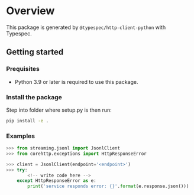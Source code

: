 # Overview

This package is generated by `@typespec/http-client-python` with Typespec.

## Getting started

### Prequisites

- Python 3.9 or later is required to use this package.

### Install the package

Step into folder where setup.py is then run:

```bash
pip install -e .
```

### Examples

```python
>>> from streaming.jsonl import JsonlClient
>>> from corehttp.exceptions import HttpResponseError

>>> client = JsonlClient(endpoint='<endpoint>')
>>> try:
        <!-- write code here -->
    except HttpResponseError as e:
        print('service responds error: {}'.format(e.response.json()))
```

